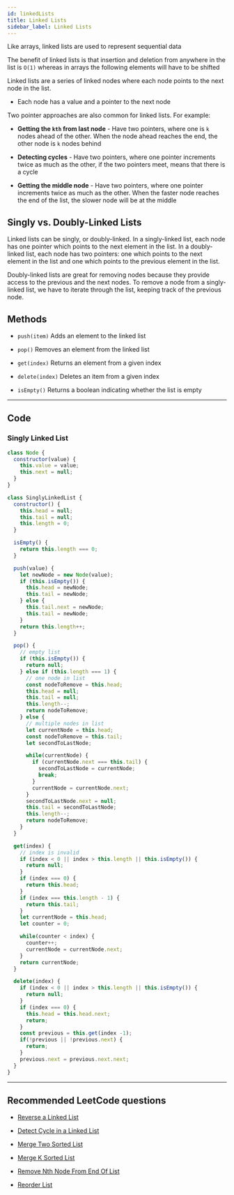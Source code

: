 ```yaml
---
id: linkedLists
title: Linked Lists
sidebar_label: Linked Lists
---
```


Like arrays, linked lists are used to represent sequential data

The benefit of linked lists is that insertion and deletion from anywhere in the list is `O(1)` whereas in arrays the following elements will have to be shifted

Linked lists are a series of linked nodes where each node points to the
next node in the list.

- Each node has a value and a pointer to the next node

Two pointer approaches are also common for linked lists. For example:

- **Getting the `kth` from last node** - Have two pointers, where one is `k` nodes ahead of the other. When the node ahead reaches the end, the other node is `k` nodes behind

- **Detecting cycles** - Have two pointers, where one pointer increments twice as much as the other, if the two pointers meet, means that there is a cycle

- **Getting the middle node** - Have two pointers, where one pointer increments twice as much as the other. When the faster node reaches the end of the list, the slower node will be at the middle

## Singly vs. Doubly-Linked Lists

Linked lists can be singly, or doubly-linked. In a singly-linked list, each
node has one pointer which points to the next element in the list. In a
doubly-linked list, each node has two pointers: one which points to the
next element in the list and one which points to the previous element in
the list.

Doubly-linked lists are great for removing nodes because they provide
access to the previous and the next nodes. To remove a node from a
singly-linked list, we have to iterate through the list, keeping track of
the previous node.

## Methods

- `push(item)` Adds an element to the linked list

- `pop()` Removes an element from the linked list

- `get(index)` Returns an element from a given index

- `delete(index)` Deletes an item from a given index

- `isEmpty()` Returns a boolean indicating whether the list is empty

---

## Code

### Singly Linked List

```js
class Node {
  constructor(value) {
    this.value = value;
    this.next = null;
  }
}

class SinglyLinkedList {
  constructor() {
    this.head = null;
    this.tail = null;
    this.length = 0;
  }

  isEmpty() {
    return this.length === 0;
  }

  push(value) {
    let newNode = new Node(value);
    if (this.isEmpty()) {
      this.head = newNode;
      this.tail = newNode;
    } else {
      this.tail.next = newNode;
      this.tail = newNode;
    }
    return this.length++;
  }

  pop() {
    // empty list
    if (this.isEmpty()) {
      return null;
    } else if (this.length === 1) {
      // one node in list
      const nodeToRemove = this.head;
      this.head = null;
      this.tail = null;
      this.length--;
      return nodeToRemove;
    } else {
      // multiple nodes in list
      let currentNode = this.head;
      const nodeToRemove = this.tail;
      let secondToLastNode;

      while(currentNode) {
        if (currentNode.next === this.tail) {
          secondToLastNode = currentNode;
          break;
        }
        currentNode = currentNode.next;
      }
      secondToLastNode.next = null;
      this.tail = secondToLastNode;
      this.length--;
      return nodeToRemove;
    }
  }

  get(index) {
    // index is invalid
    if (index < 0 || index > this.length || this.isEmpty()) {
      return null;
    }
    if (index === 0) {
      return this.head;
    }
    if (index === this.length - 1) {
      return this.tail;
    }
    let currentNode = this.head;
    let counter = 0;

    while(counter < index) {
      counter++;
      currentNode = currentNode.next;
    }
    return currentNode;
  }

  delete(index) {
    if (index < 0 || index > this.length || this.isEmpty()) {
      return null;
    }
    if (index === 0) {
      this.head = this.head.next;
      return;
    }
    const previous = this.get(index -1);
    if(!previous || !previous.next) {
      return;
    }
    previous.next = previous.next.next;
  }
}
```

---

## Recommended LeetCode questions

- [Reverse a Linked List](https://leetcode.com/problems/reverse-linked-list/)

- [Detect Cycle in a Linked List](https://leetcode.com/problems/linked-list-cycle/)

- [Merge Two Sorted List](https://leetcode.com/problems/merge-two-sorted-lists/)

- [Merge K Sorted List](https://leetcode.com/problems/merge-k-sorted-lists/)

- [Remove Nth Node From End Of List](https://leetcode.com/problems/remove-nth-node-from-end-of-list/)

- [Reorder List](https://leetcode.com/problems/reorder-list/)
